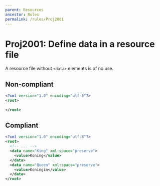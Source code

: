 ```yaml
---
parent: Resources
ancestor: Rules
permalink: /rules/Proj2001
---
```


# Proj2001: Define data in a resource file
A resource file without `<data>` elements is of no use.

## Non-compliant
``` xml
<?xml version="1.0" encoding="utf-8"?>
<root>
 
</root>
```

## Compliant
``` xml
<?xml version="1.0" encoding="utf-8"?>
<root>
  <!-- ... -->
  <data name="King" xml:space="preserve">
    <value>Koning</value>
  </data>
  <data name="Queen" xml:space="preserve">
    <value>Koningin</value>
  </data>
</root>
```
